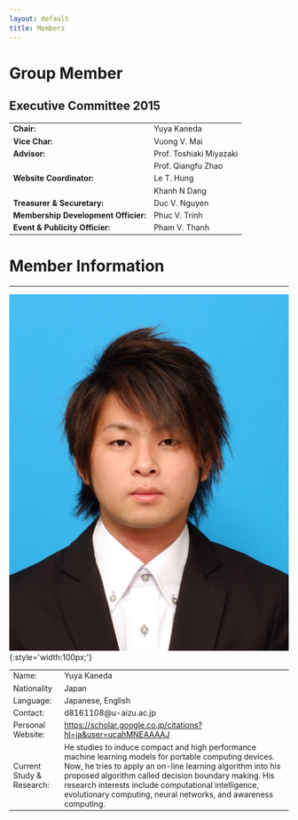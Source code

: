 ```yaml
---
layout: default
title: Members
---
```


# Group Member

## Executive Committee 2015

|||
|:---|:---|
|**Chair:**|Yuya Kaneda|
|**Vice Char:**|Vuong V. Mai
|**Advisor:**|Prof. Toshiaki Miyazaki|
||Prof. Qiangfu Zhao|
|**Website Coordinator:**|Le T. Hung|
||Khanh N Dang|
|**Treasurer & Securetary:**|Duc V. Nguyen|
|**Membership Development Officier:**|Phuc V. Trinh|
|**Event & Publicity Officier:**|Pham V. Thanh|



# Member Information

---


![kaneda](/images/profileImage/yuyakaneda.JPG){:style='width:100px;'}
<table>
	<tr>
		<td>Name:</td>
		<td>Yuya Kaneda</td>
	</tr>
	<tr>
		<td>Nationality</td>
		<td>Japan</td>
	</tr>
	<tr>
		<td>Language:</td>
		<td>Japanese, English</td>
	</tr>
	<tr>
		<td>Contact:</td>
		<td>d8161108@u-aizu.ac.jp</td>
	</tr>
	<tr>
		<td>Personal Website:</td>
		<td>
			<a href="https://scholar.google.co.jp/citations?hl=ja&user=ucahMNEAAAAJ">https://scholar.google.co.jp/citations?hl=ja&user=ucahMNEAAAAJ</a>
		</td>
	</tr>
	<tr>
		<td>Current Study & Research:</td>
		<td>He studies to induce compact and high performance machine learning models for portable computing devices. Now, he tries to apply an on-line learning algorithm into his proposed algorithm called decision boundary making. His research interests include computational intelligence, evolutionary computing, neural networks, and awareness computing.</td>
	</tr>
</table>

